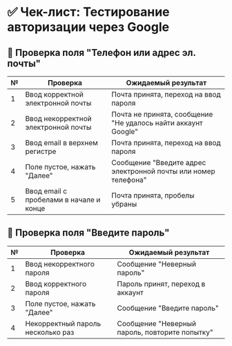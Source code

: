 # ✅ Чек-лист: Тестирование авторизации через Google  

## 🔹 Проверка поля "Телефон или адрес эл. почты"  

| №  | Проверка | Ожидаемый результат |
|----|----------|---------------------|
| 1  | Ввод корректной электронной почты | Почта принята, переход на ввод пароля |
| 2  | Ввод некорректной электронной почты | Почта не принята, сообщение "Не удалось найти аккаунт Google" |
| 3  | Ввод email в верхнем регистре | Почта принята, переход на ввод пароля |
| 4  | Поле пустое, нажать "Далее" | Сообщение "Введите адрес электронной почты или номер телефона" |
| 5  | Ввод email с пробелами в начале и конце | Почта принята, пробелы убраны |

## 🔹 Проверка поля "Введите пароль"  

| №  | Проверка | Ожидаемый результат |
|----|----------|---------------------|
| 1  | Ввод некорректного пароля | Сообщение "Неверный пароль" |
| 2  | Ввод корректного пароля | Пароль принят, переход в аккаунт |
| 3  | Поле пустое, нажать "Далее" | Сообщение "Введите пароль" |
| 4  | Некорректный пароль несколько раз | Сообщение "Неверный пароль, повторите попытку" |
